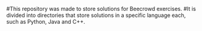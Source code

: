 #This repository was made to store solutions for Beecrowd exercises. 
#It is divided into directories that store solutions in a specific language each, such as Python, Java and C++.